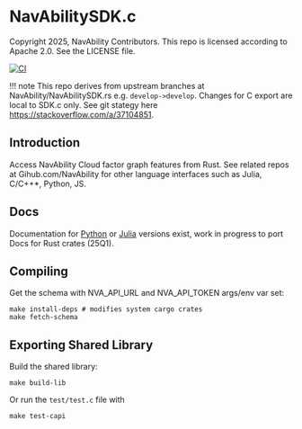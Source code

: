 # NavAbilitySDK.c

Copyright 2025, NavAbility Contributors.  This repo is licensed according to Apache 2.0.  See the LICENSE file.

[![CI](https://github.com/NavAbility/NavAbilitySDK.c/actions/workflows/ci.yml/badge.svg)](https://github.com/NavAbility/NavAbilitySDK.c/actions/workflows/ci.yml)

!!! note
    This repo derives from upstream branches at NavAbility/NavAbilitySDK.rs e.g. `develop->develop`.  Changes for C export are local to SDK.c only.  See git stategy here https://stackoverflow.com/a/37104851.

## Introduction

Access NavAbility Cloud factor graph features from Rust.  See related repos at Gihub.com/NavAbility for other language interfaces such as Julia, C/C++*, Python, JS.

## Docs

Documentation for [Python](https://navability.github.io/NavAbilitySDK.py/) or [Julia](https://navability.github.io/NavAbilitySDK.jl/dev/) versions exist, work in progress to port Docs for Rust crates (25Q1).

## Compiling

Get the schema with NVA_API_URL and NVA_API_TOKEN args/env var set:
```shell
make install-deps # modifies system cargo crates
make fetch-schema
```

## Exporting Shared Library

Build the shared library:
```shell
make build-lib
```

Or run the `test/test.c` file with
```shell
make test-capi
```